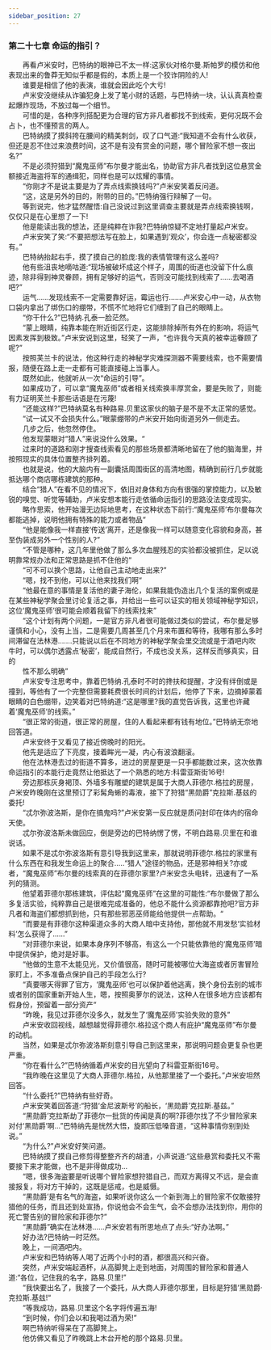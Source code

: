 ```yaml
---
sidebar_position: 27
---
```

### 第二十七章 命运的指引？  


　　再看卢米安时，巴特纳的眼神已不太一样:这家伙对格尔曼.斯帕罗的模仿和他表现出来的鲁莽无知似乎都是假的，本质上是一个狡诈阴险的人!  
　　谁要是相信了他的表演，谁就会因此吃个大亏!  
　　卢米安没继续从诈骗犯身上发了笔小财的话题，与巴特纳一块，认认真真检查起爆炸现场，不放过每一个细节。  
　　可惜的是，各种序列搭配更为合理的官方非凡者都找不到线索，更何况既不会占卜，也不懂预言的两人。  
　　巴特纳摸了摸斜挎在腰间的精美刺剑，叹了口气道:“我知道不会有什么收获，但还是忍不住过来浪费时间，这不是有没有赏金的问题，哪个冒险家不想一夜出名?”  
　　不是必须狩猎到“魔鬼巫师”布尔曼才能出名，协助官方非凡者找到这位悬赏金额接近海盗将军的通缉犯，同样也是可以炫耀的事情。  
　　“你刚才不是说主要是为了弄点线索换钱吗?”卢米安笑着反问道。  
　　“这，这是另外的目的，附带的目的。”巴特纳强行辩解了一句。  
　　等到说完，他才猛然醒悟:自己没说过到这里调查主要就是弄点线索换钱啊，仅仅只是在心里想了一下!  
　　他是能读出我的想法，还是纯粹在诈我?巴特纳惊疑不定地打量起卢米安。  
　　卢米安笑了笑:“不要把想法写在脸上，如果遇到‘观众’，你会连一点秘密都没有。”  
　　巴特纳抬起右手，摸了摸自己的脸庞:我的表情管理有这么差吗?  
　　他有些沮丧地嘀咕道:“现场被破坏成这个样子，周围的街道也没留下什么痕迹，除非得到神灵眷顾，拥有足够好的运气，否则没可能找到线索了……去喝酒吧?”  
　　运气……发现线索不一定需要靠好运，霉运也行…….卢米安心中一动，从衣物口袋内拿出了绑伤口的绷带，不慌不忙地将它们缠到了自己的眼睛上。  
　　“你干什么?”巴特纳.孔泰一脸茫然。  
　　“蒙上眼睛，纯靠本能在附近街区行走，这能排除掉所有外在的影响，将运气因素发挥到极致。”卢米安说到这里，轻笑了一声，“也许我今天真的被幸运眷顾了呢?”  
　　按照芙兰卡的说法，他这种行走的神秘学灾难探测器不需要线索，也不需要情报，随便在路上走一走都有可能直接碰上当事人。  
　　既然如此，他就听从一次“命运的引导”。  
　　如果成功了，可以拿“魔鬼巫师”或者相关线索换丰厚赏金，要是失败了，则能有力证明芙兰卡那些话语是在污蔑!  
　　“还能这样?”巴特纳莫名有种路易.贝里这家伙的脑子是不是不太正常的感觉。  
　　“试一试又不会损失什么。”眼蒙绷带的卢米安开始向街道另外一侧走去。  
　　几步之后，他忽然停住。  
　　他发现蒙眼对“猎人”来说没什么效果。“  
　　过来时的道路和刚才搜查线索看见的那些场景都清晰地留在了他的脑海里，并按照现实的具体位置整齐排列着。  
　　也就是说，他的大脑内有一副囊括周围街区的高清地图，精确到前行几步就能抵达哪个商店哪栋建筑的那种。  
　　结合“猎人”在看不见的情况下，依旧对身体和方向有很强的掌控能力，以及敏锐的嗅觉、听觉等辅助，卢米安想本能行走依循命运指引的思路没法变成现实。  
　　略作思索，他开始漫无边际地思考，在这种状态下前行:“魔鬼巫师’布尔曼每次都能逃掉，说明他拥有特殊的能力或者物品“  
　　“他是能像我一样直接‘传送’离开，还是像我一样可以随意变化容貌和身高，甚至伪装成另外一个性别的人?”  
　　“不管是哪种，这几年里他做了那么多次血腥残忍的实验都没被抓住，足以说明靠常规办法和正常思路是抓不住他的“  
　　“可不可以换个思路，让他自己主动地走出来?”  
　　“嗯，找不到他，可以让他来找我们啊“  
　　“他最在意的事情是复活他的妻子海伦，如果我能伪造出几个复活的案例或是在某些神秘学聚会里讨论复活之事，并给出一些可以证实的相关领域神秘学知识，这位‘魔鬼巫师’很可能会顺着我留下的线索找来”  
　　“这个计划有两个问题，一是官方非凡者很可能做过类似的尝试，布尔曼足够谨慎和小心，没有上当，二是需要几周甚至几个月来布置和等待，我哪有那么多时间滞留在法林港…….只能说以后在不同地方的神秘学聚会里交流或是于酒吧内吹牛时，可以偶尔透露点‘秘密’，能成自然行，不成也没关系，这样反而够真实，目的  
　　性不那么明确”  
　　卢米安专注思考中，靠着巴特纳.孔泰时不时的搀扶和提醒，才没有绊倒或是撞到，等他有了一个完整但需要耗费很长时间的计划后，他停了下来，边摘掉蒙着眼睛的白色绷带，边笑着对巴特纳道:“这是哪里?我的直觉告诉我，这里也许藏着‘魔鬼巫师’的线索。”  
　　“很正常的街道，很正常的房屋，住的人看起来都有钱有地位。”巴特纳无奈地回答道。  
　　卢米安终于又看见了接近傍晚时的阳光。  
　　他先是适应了下亮度，接着眸光一凝，内心有波浪翻滚。  
　　他在法林港去过的街道不算多，进过的房屋更是一只手都能数过来，这次依靠命运指引的本能行走竟然让他抵达了一个熟悉的地方:科雷亚斯街16号!  
　　旁边那栋灰身褐顶、外墙多有雕塑的建筑是属于大商人菲德尔.格拉的房屋，卢米安昨晚刚在这里预订了彩髯角蜥的毒液，接下了狩猎“黑勋爵”克拉斯.基兹的委托!  
　　“忒尔弥波洛斯，是你在搞鬼吗?”卢米安第一反应就是质问封印在体内的宿命天使。  
　　忒尔弥波洛斯未做回应，倒是旁边的巴特纳愣了愣，不明白路易.贝里在和谁说话。  
　　如果不是忒尔弥波洛斯有意引导我到这里来，那就说明菲德尔.格拉的家里有什么东西在和我发生命运上的聚合.….“猎人”途径的物品，还是邪神相关?亦或者，“魔鬼巫师”布尔曼的线索真的在菲德尔家里?卢米安念头电转，迅速有了一系列的猜测。  
　　他望着菲德尔那栋建筑，评估起“魔鬼巫师”在这里的可能性:“布尔曼做了那么多复活实验，纯粹靠自己是很难完成准备的，他总不能什么资源都靠抢吧?官方非凡者和海盗们都想抓到他，只有那些邪恶巫师能给他提供一点帮助。“  
　　“而要是有菲德尔这种渠道众多的大商人暗中支持他，那他就不用发愁‘实验材料’怎么获得了……”  
　　“对菲德尔来说，如果本身序列不够高，有这么一个只能依靠他的‘魔鬼巫师’暗中提供保护，绝对是好事。  
　　“他做的生意不太能见光，又价值很高，随时可能被哪位大海盗或者厉害冒险家盯上，不多准备点保护自己的手段怎么行?  
　　“真要哪天得罪了官方，‘魔鬼巫师’也可以保护着他逃离，换个身份去别的城市或者别的国家重新开始人生，嗯，按照奥萝尔的说法，这种人在很多地方应该都有假身份，预留着一部分资产“  
　　“昨晚，我见过菲德尔没多久，就发生了‘魔鬼巫师’实验失败的意外”  
　　卢米安收回视线，越想越觉得菲德尔.格拉这个商人有庇护“魔鬼巫师”布尔曼的动机。  
　　当然，如果是忒尔弥波洛斯刻意引导自己到这里来，那说明问题会更复杂也更严重。  
　　“你在看什么?”巴特纳循着卢米安的目光望向了科雷亚斯街16号。  
　　“我昨晚在这里见了大商人菲德尔.格拉，从他那里接了一个委托。”卢米安坦然回答。  
　　“什么委托?”巴特纳有些好奇。  
　　卢米安笑着回答道:“狩猎‘金尼波斯号’的船长，‘黑勋爵’克拉斯.基兹。”  
　　“黑勋爵’克拉斯劫了菲德尔一批货的传闻是真的啊?菲德尔找了不少冒险家来对付‘黑勋爵’啊…”巴特纳先是恍然大悟，旋即压低嗓音道，“这种事情你别到处说。”  
　　“为什么?”卢米安好笑问道。  
　　巴特纳摸了摸自己修剪得整整齐齐的胡渣，小声说道:“这些悬赏和委托又不需要接下来才能做，也不是非得做成功…  
　　“嗯，很多海盗要是听说哪个冒险家想狩猎自己，而双方离得又不远，是会直接报复，将对方干掉的，这既是惩戒，也是威慑。  
　　“黑勋爵’是有名气的海盗，如果听说你这么一个新到海上的冒险家不仅敢接狩猎他的任务，而且还到处宣扬，你说他会不会生气，会不会想办法找到你，用你的死亡警告别的冒险家和菲德尔?”  
　　“黑勋爵”确实在法林港……卢米安若有所思地点了点头:“好办法啊。”  
　　好办法?巴特纳一时茫然。  
　　晚上，一间酒吧内。  
　　卢米安和巴特纳等人喝了近两个小时的酒，都很高兴和兴奋。  
　　突然，卢米安端起酒杯，从高脚凳上走到地面，对周围的冒险家和普通人道:“各位，记住我的名字，路易.贝里!”  
　　“我快要出名了，我接了一个委托，从大商人菲德尔那里，目标是狩猎‘黑勋爵·克拉斯.基兹!“  
　　“等我成功，路易.贝里这个名字将传遍五海!  
　　“到时候，你们会以和我喝过酒为荣!”  
　　啊巴特纳听得呆在了高脚凳上。  
　　他仿佛又看见了昨晚跳上木台开枪的那个路易.贝里。  
